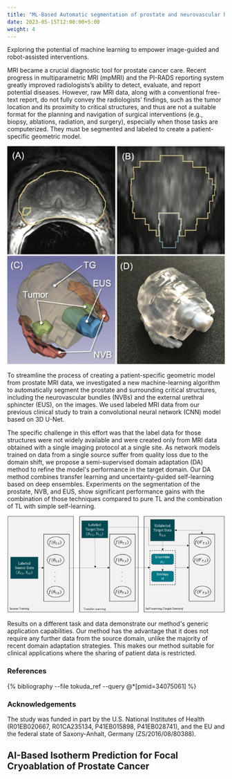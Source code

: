 ```yaml
---
title: "ML-Based Automatic segmentation of prostate and neurovascular bundles on MRI"
date: 2023-05-15T12:00:00+5:00
weight: 4
---
```


Exploring the potential of machine learning to empower image-guided and robot-assisted interventions.

MRI became a crucial diagnostic tool for prostate cancer care. Recent progress in multiparametric MRI (mpMRI) and the PI-RADS reporting system greatly improved radiologists’s ability to detect, evaluate, and report potential diseases. However, raw MRI data, along with a conventional free-text report, do not fully convey the radiologists’ findings, such as the tumor location and its proximity to critical structures, and thus are not a suitable format for the planning and navigation of surgical interventions (e.g., biopsy, ablations, radiation, and surgery), especially when those tasks are computerized. They must be segmented and labeled to create a patient-specific geometric model. 

![Example applications](/images/projects/prostate-segmentation-example.jpg)

To streamline the process of creating a patient-specific geometric model from prostate MRI data, we investigated a new machine-learning algorithm to automatically segment the prostate and surrounding critical structures, including the neurovascular bundles (NVBs) and the external urethral sphincter (EUS), on the images. We used labeled MRI data from our previous clinical study to train a convolutional neural network (CNN) model based on 3D U-Net. 

The specific challenge in this effort was that the label data for those structures were not widely available and were created only from MRI data obtained with a single imaging protocol at a single site. As network models trained on data from a single source suffer from quality loss due to the domain shift, we propose a semi-supervised domain adaptation (DA) method to refine the model's performance in the target domain. Our DA method combines transfer learning and uncertainty-guided self-learning based on deep ensembles. Experiments on the segmentation of the prostate, NVB, and EUS, show significant performance gains with the combination of those techniques compared to pure TL and the combination of TL with simple self-learning.

![Segmentation workflow](/images/projects/prostate-segmentation-workflow.jpg)

Results on a different task and data demonstrate our method's generic application capabilities. Our method has the advantage that it does not require any further data from the source domain, unlike the majority of recent domain adaptation strategies. This makes our method suitable for clinical applications where the sharing of patient data is restricted.

### References

{% bibliography --file tokuda_ref --query @*[pmid=34075061] %}

### Acknowledgements

The study was funded in part by the U.S. National Institutes of Health (R01EB020667, R01CA235134, P41EB015898, P41EB028741), and the EU and the federal state of Saxony-Anhalt, Germany (ZS/2016/08/80388). 



## AI-Based Isotherm Prediction for Focal Cryoablation of Prostate Cancer

